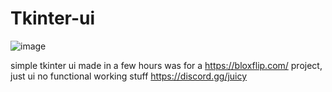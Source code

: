 # Tkinter-ui

![image](https://user-images.githubusercontent.com/98252854/186990073-088cc3e1-f433-4e38-b7d5-91c4e25b35da.png)

simple tkinter ui made in a few hours was for a https://bloxflip.com/ project, just ui no functional working stuff
https://discord.gg/juicy
